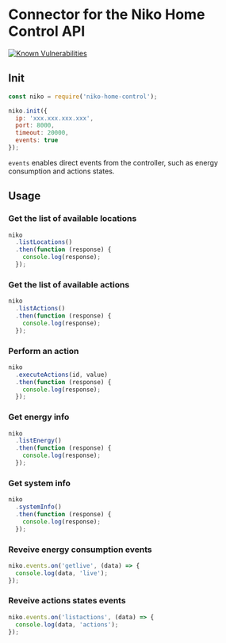 # Connector for the Niko Home Control API

[![Known Vulnerabilities](https://snyk.io/test/github/satblip/niko-home-control/badge.svg)](https://snyk.io/test/github/satblip/niko-home-control)

## Init

```js
const niko = require('niko-home-control');

niko.init({
  ip: 'xxx.xxx.xxx.xxx',
  port: 8000,
  timeout: 20000,
  events: true
});
```

`events` enables direct events from the controller, such as energy consumption and actions states.

## Usage

### Get the list of available locations

```js
niko
  .listLocations()
  .then(function (response) {
    console.log(response);
  });
```

### Get the list of available actions

```js
niko
  .listActions()
  .then(function (response) {
    console.log(response);
  });
```

### Perform an action

```js
niko
  .executeActions(id, value)
  .then(function (response) {
    console.log(response);
  });
```


### Get energy info

```js
niko
  .listEnergy()
  .then(function (response) {
    console.log(response);
  });
```

### Get system info

```js
niko
  .systemInfo()
  .then(function (response) {
    console.log(response);
  });
```

### Reveive energy consumption events

```js
niko.events.on('getlive', (data) => {
  console.log(data, 'live');
});
```

### Reveive actions states events

```js
niko.events.on('listactions', (data) => {
  console.log(data, 'actions');
});
```
